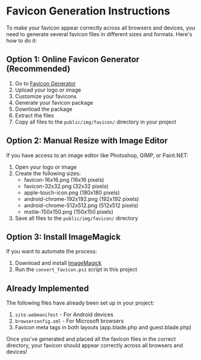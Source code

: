 # Favicon Generation Instructions

To make your favicon appear correctly across all browsers and devices, you need to generate several favicon files in different sizes and formats. Here's how to do it:

## Option 1: Online Favicon Generator (Recommended)

1. Go to [Favicon Generator](https://realfavicongenerator.net/)
2. Upload your logo or image
3. Customize your favicons
4. Generate your favicon package
5. Download the package
6. Extract the files
7. Copy all files to the `public/img/favicon/` directory in your project

## Option 2: Manual Resize with Image Editor

If you have access to an image editor like Photoshop, GIMP, or Paint.NET:

1. Open your logo or image
2. Create the following sizes:
   - favicon-16x16.png (16x16 pixels)
   - favicon-32x32.png (32x32 pixels)
   - apple-touch-icon.png (180x180 pixels)
   - android-chrome-192x192.png (192x192 pixels)
   - android-chrome-512x512.png (512x512 pixels)
   - mstile-150x150.png (150x150 pixels)
3. Save all files to the `public/img/favicon/` directory

## Option 3: Install ImageMagick

If you want to automate the process:

1. Download and install [ImageMagick](https://imagemagick.org/script/download.php)
2. Run the `convert_favicon.ps1` script in this project

## Already Implemented

The following files have already been set up in your project:

1. `site.webmanifest` - For Android devices
2. `browserconfig.xml` - For Microsoft browsers
3. Favicon meta tags in both layouts (app.blade.php and guest.blade.php)

Once you've generated and placed all the favicon files in the correct directory, your favicon should appear correctly across all browsers and devices! 